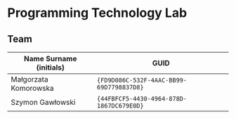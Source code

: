 # Programming Technology Lab

## Team

| Name Surname (initials) | GUID                                     |
| ----------------------- | ---------------------------------------- |
| Małgorzata Komorowska   | `{FD9D086C-532F-4AAC-BB99-69D7798837D8}` |
| Szymon Gawłowski        | `{44FBFCF5-4430-4964-878D-1867DC679E0D}` |
